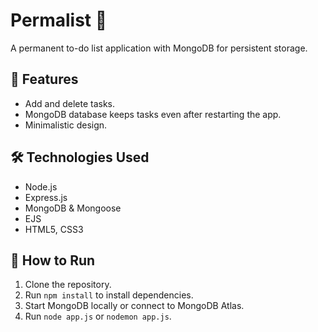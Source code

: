 # Permalist 📝

A permanent to-do list application with MongoDB for persistent storage.

## 🚀 Features
- Add and delete tasks.
- MongoDB database keeps tasks even after restarting the app.
- Minimalistic design.

## 🛠️ Technologies Used
- Node.js
- Express.js
- MongoDB & Mongoose
- EJS
- HTML5, CSS3



## 📂 How to Run
1. Clone the repository.
2. Run `npm install` to install dependencies.
3. Start MongoDB locally or connect to MongoDB Atlas.
4. Run `node app.js` or `nodemon app.js`.


